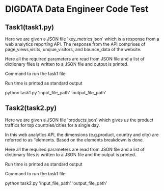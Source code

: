 # DIGDATA Data Engineer Code Test

## Task1(task1.py)

Here we are given a JSON file 'key_metrics.json' which is a response from a web analytics reporting API. The response from the API comprises of page_views,visits, unqiue_visitors,
and bounce_data of the website. 

Here all the required parameters are read from JSON file and a list of dictionary files is written to a JSON file and output is printed.

Command to run the task1 file.

Run time is printed as standard output

python task1.py 'input_file_path' 'output_file_path'


## Task2(task2.py)

Here we are given a JSON file 'products.json' which gives us the product traffics for top countries/cities for a single day.  

In this web analytics API, the dimensions (e.g.product, country and city) are referred to as “elements. Based on the elements breakdown is done.

Here all the required parameters are read from JSON file and a list of dictionary files is written to a JSON file and the output is printed.

Run time is printed as standard output

Command to run the task1 file.

python task2.py 'input_file_path' 'output_file_path'
